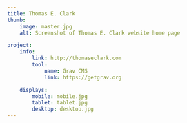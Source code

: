 ```yaml
---
title: Thomas E. Clark
thumb: 
    image: master.jpg
    alt: Screenshot of Thomas E. Clark website home page

project:
    info: 
        link: http://thomaseclark.com
        tool:
            name: Grav CMS
            link: https://getgrav.org

    displays:
        mobile: mobile.jpg
        tablet: tablet.jpg
        desktop: desktop.jpg
---
```

